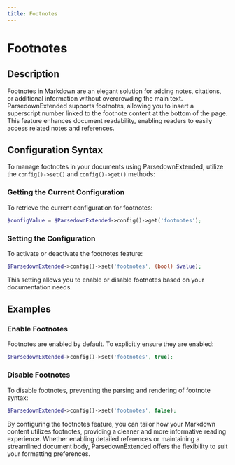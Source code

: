 ```yaml
---
title: Footnotes
---
```


# Footnotes

## Description

Footnotes in Markdown are an elegant solution for adding notes, citations, or additional information without overcrowding the main text. ParsedownExtended supports footnotes, allowing you to insert a superscript number linked to the footnote content at the bottom of the page. This feature enhances document readability, enabling readers to easily access related notes and references.

## Configuration Syntax

To manage footnotes in your documents using ParsedownExtended, utilize the `config()->set()` and `config()->get()` methods:

### Getting the Current Configuration

To retrieve the current configuration for footnotes:

```php
$configValue = $ParsedownExtended->config()->get('footnotes');
```

### Setting the Configuration

To activate or deactivate the footnotes feature:

```php
$ParsedownExtended->config()->set('footnotes', (bool) $value);
```

This setting allows you to enable or disable footnotes based on your documentation needs.

## Examples

### Enable Footnotes

Footnotes are enabled by default. To explicitly ensure they are enabled:

```php
$ParsedownExtended->config()->set('footnotes', true);
```

### Disable Footnotes

To disable footnotes, preventing the parsing and rendering of footnote syntax:

```php
$ParsedownExtended->config()->set('footnotes', false);
```

By configuring the footnotes feature, you can tailor how your Markdown content utilizes footnotes, providing a cleaner and more informative reading experience. Whether enabling detailed references or maintaining a streamlined document body, ParsedownExtended offers the flexibility to suit your formatting preferences.